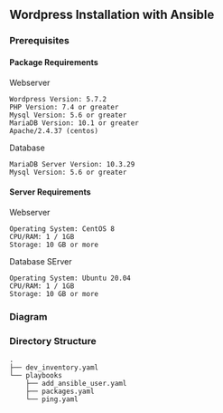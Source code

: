 ## Wordpress Installation with Ansible

### Prerequisites

#### Package Requirements
Webserver
```
Wordpress Version: 5.7.2
PHP Version: 7.4 or greater
Mysql Version: 5.6 or greater
MariaDB Version: 10.1 or greater
Apache/2.4.37 (centos)
```

Database
```
MariaDB Server Version: 10.3.29
Mysql Version: 5.6 or greater
```

#### Server Requirements
Webserver
```
Operating System: CentOS 8
CPU/RAM: 1 / 1GB
Storage: 10 GB or more
```

Database SErver
```
Operating System: Ubuntu 20.04
CPU/RAM: 1 / 1GB
Storage: 10 GB or more
```

### Diagram

### Directory Structure
```
.
├── dev_inventory.yaml
└── playbooks
    ├── add_ansible_user.yaml
    ├── packages.yaml
    └── ping.yaml

```
